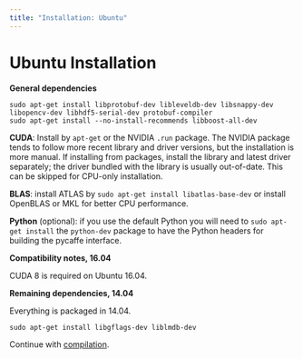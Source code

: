 ```yaml
---
title: "Installation: Ubuntu"
---
```


# Ubuntu Installation

**General dependencies**

    sudo apt-get install libprotobuf-dev libleveldb-dev libsnappy-dev libopencv-dev libhdf5-serial-dev protobuf-compiler
    sudo apt-get install --no-install-recommends libboost-all-dev

**CUDA**: Install by `apt-get` or the NVIDIA `.run` package.
The NVIDIA package tends to follow more recent library and driver versions, but the installation is more manual.
If installing from packages, install the library and latest driver separately; the driver bundled with the library is usually out-of-date.
This can be skipped for CPU-only installation.

**BLAS**: install ATLAS by `sudo apt-get install libatlas-base-dev` or install OpenBLAS or MKL for better CPU performance.

**Python** (optional): if you use the default Python you will need to `sudo apt-get install` the `python-dev` package to have the Python headers for building the pycaffe interface.

**Compatibility notes, 16.04**

CUDA 8 is required on Ubuntu 16.04.

**Remaining dependencies, 14.04**

Everything is packaged in 14.04.

    sudo apt-get install libgflags-dev liblmdb-dev

Continue with [compilation](installation.html#compilation).
